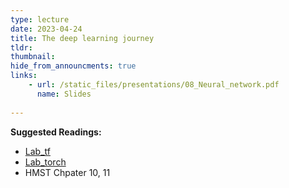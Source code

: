 ```yaml
---
type: lecture
date: 2023-04-24
title: The deep learning journey
tldr: 
thumbnail: 
hide_from_announcments: true
links: 
    - url: /static_files/presentations/08_Neural_network.pdf
      name: Slides
      
---
```

**Suggested Readings:**
- [Lab_tf](https://github.com/phonchi/nsysu-math608/blob/master/static_files/presentations/08_neural_nets_with_keras.ipynb)
- [Lab_torch](https://github.com/phonchi/nsysu-math608/blob/master/static_files/presentations/08_neural_nets_with_pytorch.ipynb)
- HMST Chpater 10, 11

